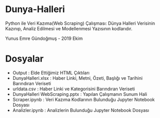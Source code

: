 # Dunya-Halleri

Python ile Veri Kazıma(Web Scraping) Çalışması: Dünya Halleri Verisinin Kazınıp, Analiz Edilmesi ve Modellenmesi Yazısının kodlarıdır. 

Yunus Emre Gündoğmuş - 2019 Ekim


# Dosyalar
- Output : Elde Ettiğimiz HTML Çıktıları
- DunyaHalleri.xlsx : Haber Linki, Metni, Özeti, Başlığı ve Tarihini Barındıran Veriseti
- urldata.csv : Haber Linki ve Kategorisini Barındıran Veriseti
- DunyaHalleri WebScraping.pptx : Yapılan Çalışmanın Sunum Hali 
- Scraper.ipynb : Veri Kazıma Kodlarının Bulunduğu Jupyter Notebook Dosyası
- Analizler.ipynb : Analizlerin Bulunduğu Jupyter Notebook Dosyası
